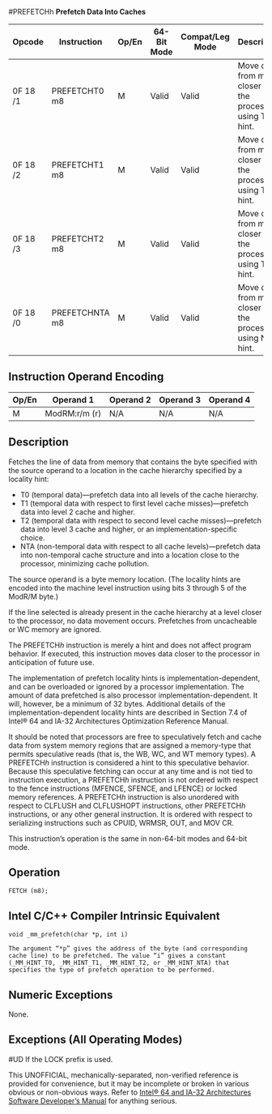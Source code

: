#PREFETCHh
**Prefetch Data Into Caches**

| Opcode   | Instruction    | Op/En | 64-Bit Mode | Compat/Leg Mode | Description                                               |
| -------- | -------------- | ----- | ----------- | --------------- | --------------------------------------------------------- |
| 0F 18 /1 | PREFETCHT0 m8  | M     | Valid       | Valid           | Move data from m8 closer to the processor using T0 hint.  |
| 0F 18 /2 | PREFETCHT1 m8  | M     | Valid       | Valid           | Move data from m8 closer to the processor using T1 hint.  |
| 0F 18 /3 | PREFETCHT2 m8  | M     | Valid       | Valid           | Move data from m8 closer to the processor using T2 hint.  |
| 0F 18 /0 | PREFETCHNTA m8 | M     | Valid       | Valid           | Move data from m8 closer to the processor using NTA hint. |

## Instruction Operand Encoding

| Op/En | Operand 1     | Operand 2 | Operand 3 | Operand 4 |
| ----- | ------------- | --------- | --------- | --------- |
| M     | ModRM:r/m (r) | N/A       | N/A       | N/A       |

## Description

Fetches the line of data from memory that contains the byte specified with the source operand to a location in the cache hierarchy specified by a locality hint:

- T0 (temporal data)—prefetch data into all levels of the cache hierarchy.
- T1 (temporal data with respect to first level cache misses)—prefetch data into level 2 cache and higher.
- T2 (temporal data with respect to second level cache misses)—prefetch data into level 3 cache and higher, or an implementation-specific choice.
- NTA (non-temporal data with respect to all cache levels)—prefetch data into non-temporal cache structure and into a location close to the processor, minimizing cache pollution.

The source operand is a byte memory location. (The locality hints are encoded into the machine level instruction using bits 3 through 5 of the ModR/M byte.)

If the line selected is already present in the cache hierarchy at a level closer to the processor, no data movement occurs. Prefetches from uncacheable or WC memory are ignored.

The PREFETCH*h* instruction is merely a hint and does not affect program behavior. If executed, this instruction moves data closer to the processor in anticipation of future use.

The implementation of prefetch locality hints is implementation-dependent, and can be overloaded or ignored by a processor implementation. The amount of data prefetched is also processor implementation-dependent. It will, however, be a minimum of 32 bytes. Additional details of the implementation-dependent locality hints are described in Section 7.4 of Intel® 64 and IA-32 Architectures Optimization Reference Manual.

It should be noted that processors are free to speculatively fetch and cache data from system memory regions that are assigned a memory-type that permits speculative reads (that is, the WB, WC, and WT memory types). A PREFETCH*h* instruction is considered a hint to this speculative behavior. Because this speculative fetching can occur at any time and is not tied to instruction execution, a PREFETCH*h* instruction is not ordered with respect to the fence instructions (MFENCE, SFENCE, and LFENCE) or locked memory references. A PREFETCH*h* instruction is also unordered with respect to CLFLUSH and CLFLUSHOPT instructions, other PREFETCH*h* instructions, or any other general instruction. It is ordered with respect to serializing instructions such as CPUID, WRMSR, OUT, and MOV CR.

This instruction’s operation is the same in non-64-bit modes and 64-bit mode.

## Operation

```
FETCH (m8);

```

## Intel C/C++ Compiler Intrinsic Equivalent

```
void _mm_prefetch(char *p, int i)

```

```
The argument “*p” gives the address of the byte (and corresponding cache line) to be prefetched. The value “i” gives a constant (_MM_HINT_T0, _MM_HINT_T1, _MM_HINT_T2, or _MM_HINT_NTA) that specifies the type of prefetch operation to be performed.

```

## Numeric Exceptions

None.

## Exceptions (All Operating Modes)

#​​​UD If the LOCK prefix is used.

This UNOFFICIAL, mechanically-separated, non-verified reference is provided for convenience, but it may be
incomplete or broken in various obvious or non-obvious
ways. Refer to [Intel® 64 and IA-32 Architectures Software Developer’s Manual](https://software.intel.com/en-us/download/intel-64-and-ia-32-architectures-sdm-combined-volumes-1-2a-2b-2c-2d-3a-3b-3c-3d-and-4) for anything serious.
